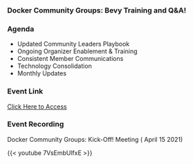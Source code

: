 ### Docker Community Groups: Bevy Training and Q&A! 

### Agenda

- Updated Community Leaders Playbook
- Ongoing Organizer Enablement & Training
- Consistent Member Communications
- Technology Consolidation
- Monthly Updates

### Event Link

[Click Here to Access](https://events.docker.com/events/details/docker-docker-community-leaders-presents-docker-community-groups-bevy-training-and-qa/)


### Event Recording

<div class="-bg-primary p-3 display-4">Docker Community Groups: Kick-Off! Meeting ( April 15 2021)</div>

{{< youtube 7VsEmbUlfxE >}}


